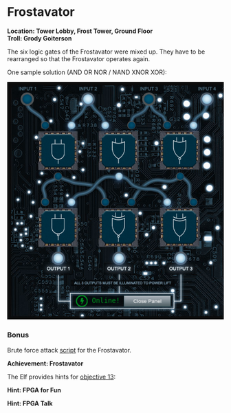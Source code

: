 # Frostavator
**Location: Tower Lobby, Frost Tower, Ground Floor**  
**Troll: Grody Goiterson**

The six logic gates of the Frostavator were mixed up.
They have to be rearranged so that the Frostavator operates again.

One sample solution (AND OR NOR / NAND XNOR XOR):

![Frostavator solution](https://github.com/joergschwarzwaelder/hhc2021/blob/master/Additional/Frostavator.png)
### Bonus
Brute force attack [script](https://github.com/joergschwarzwaelder/hhc2021/blob/master/Additional/frostavator-broteforce.pl) for the Frostavator.


**Achievement: Frostavator**

The Elf provides hints for [objective 13](https://github.com/joergschwarzwaelder/hhc2021/tree/master/Objective-13):

**Hint: FPGA for Fun**

**Hint: FPGA Talk**
